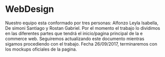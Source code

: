 # WebDesign
Nuestro equipo esta conformado por tres personas: Alfonzo Leyla Isabella, De simoni Santiago y Rostan Gabriel.
Por el momento el trabajo lo dividimos en las diferentes partes que tendrá el inicio/pagina principal de la e commerce web.
Seguiremos actualizando este documento mientras sigamos procediendo con el trabajo.
Fecha 26/09/2017, terminaremos con los mockups oficiales de la pagina.
